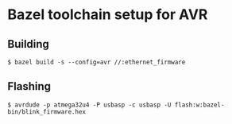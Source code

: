 # Bazel toolchain setup for AVR

## Building
```
$ bazel build -s --config=avr //:ethernet_firmware
```

## Flashing
```
$ avrdude -p atmega32u4 -P usbasp -c usbasp -U flash:w:bazel-bin/blink_firmware.hex
```
